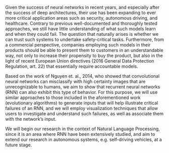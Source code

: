Given the success of neural networks in recent years, and especially after the success of deep architectures, their use has been expanding to ever more critical application areas such as security, autonomous driving, and healthcare. Contrary to previous well-documented and thoroughly tested approaches, we still have little understanding of what such models learn and when they could fail. The question that naturally arises is whether we can trust such systems to undertake safety-critical tasks. Furthermore, from a commercial perspective, companies employing such models in their products should be able to present them to customers in an understandable way, not only to increase their propensity to buy the product, but also in the light of recent European Union directives (2016 General Data Protection Regulation, art. 22) that essentially require accountable models.

Based on the work of Nguyen et. al., 2014, who showed that convolutional neural networks can misclassify with high certainty images that are unrecognizable to humans, we aim to show that recurrent neural networks (RNN) can also exhibit this type of behavior. For this purpose, we will use similar approaches to those included in the aforementioned work (evolutionary algorithms) to generate inputs that will help illustrate critical failures of an RNN, and we will employ visualization techniques that allow users to investigate and understand such failures, as well as associate them with the network’s input. 

We will begin our research in the context of Natural Language Processing, since it is an area where RNN have been extensively studied, and aim to extend our research in autonomous systems, e.g. self-driving vehicles, at a future stage.